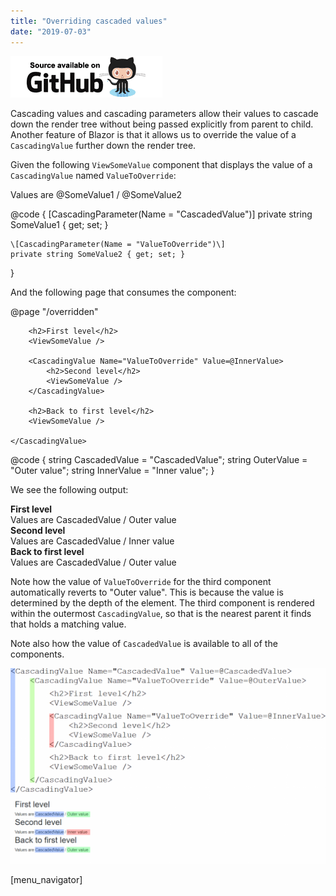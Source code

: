```yaml
---
title: "Overriding cascaded values"
date: "2019-07-03"
---
```


[![](images/SourceLink.png)](https://github.com/mrpmorris/blazor-university/tree/master/src/CascadingValues/OverridingCascadedValues)

Cascading values and cascading parameters allow their values to cascade down the render tree without being passed explicitly from parent to child. Another feature of Blazor is that it allows us to override the value of a `CascadingValue` further down the render tree.

Given the following `ViewSomeValue` component that displays the value of a `CascadingValue` named `ValueToOverride`:

<div>Values are @SomeValue1 / @SomeValue2</div>

@code
{
	\[CascadingParameter(Name = "CascadedValue")\]
	private string SomeValue1 { get; set; }

	\[CascadingParameter(Name = "ValueToOverride")\]
	private string SomeValue2 { get; set; }
}

And the following page that consumes the component:

@page "/overridden"

<CascadingValue Name="CascadedValue" Value=@CascadedValue>
	<CascadingValue Name="ValueToOverride" Value=@OuterValue>

		<h2>First level</h2>
		<ViewSomeValue />

		<CascadingValue Name="ValueToOverride" Value=@InnerValue>
			<h2>Second level</h2>
			<ViewSomeValue />
		</CascadingValue>

		<h2>Back to first level</h2>
		<ViewSomeValue />

	</CascadingValue>
</CascadingValue>

@code
{
	string CascadedValue = "CascadedValue";
	string OuterValue = "Outer value";
	string InnerValue = "Inner value";
}

We see the following output:  
  
**First level**  
Values are CascadedValue / Outer value  
**Second level**  
Values are CascadedValue / Inner value  
**Back to first level**  
Values are CascadedValue / Outer value

Note how the value of `ValueToOverride` for the third component automatically reverts to "Outer value". This is because the value is determined by the depth of the element. The third component is rendered within the outermost `CascadingValue`, so that is the nearest parent it finds that holds a matching value.  
  
Note also how the value of `CascadedValue` is available to all of the components.

![](images/OverridingCascadedValues-1024x636.png)

\[menu\_navigator\]
